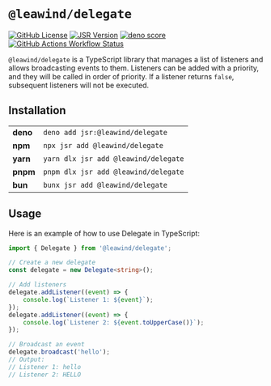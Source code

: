 # `@leawind/delegate`

[![GitHub License](https://img.shields.io/github/license/Leawind/delegate-ts)](https://github.com/LEAWIND/delegate-ts)
[![JSR Version](https://jsr.io/badges/@leawind/delegate)](https://jsr.io/@leawind/delegate)
[![deno score](https://jsr.io/badges/@leawind/delegate/score)](https://jsr.io/@leawind/delegate/doc)
[![GitHub Actions Workflow Status](https://img.shields.io/github/actions/workflow/status/Leawind/delegate-ts/deno-test.yaml?branch=main&logo=github-actions&label=test)](https://github.com/Leawind/delegate-ts/actions/workflows/deno-test.yaml)

`@leawind/delegate` is a TypeScript library that manages a list of listeners and allows broadcasting events to them. Listeners can be added with a priority, and they will be called in order of priority. If a listener returns `false`, subsequent listeners will not be executed.

## Installation

|          |                                      |
| -------- | ------------------------------------ |
| **deno** | `deno add jsr:@leawind/delegate`     |
| **npm**  | `npx jsr add @leawind/delegate`      |
| **yarn** | `yarn dlx jsr add @leawind/delegate` |
| **pnpm** | `pnpm dlx jsr add @leawind/delegate` |
| **bun**  | `bunx jsr add @leawind/delegate`     |

## Usage

Here is an example of how to use Delegate in TypeScript:

```typescript
import { Delegate } from '@leawind/delegate';

// Create a new delegate
const delegate = new Delegate<string>();

// Add listeners
delegate.addListener((event) => {
	console.log(`Listener 1: ${event}`);
});
delegate.addListener((event) => {
	console.log(`Listener 2: ${event.toUpperCase()}`);
});

// Broadcast an event
delegate.broadcast('hello');
// Output:
// Listener 1: hello
// Listener 2: HELLO
```
